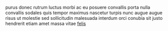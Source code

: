 purus donec rutrum luctus morbi ac eu posuere convallis porta nulla convallis
sodales quis tempor maximus nascetur turpis nunc augue augue risus ut molestie
sed sollicitudin malesuada interdum orci conubia sit justo hendrerit etiam amet
massa vitae [felis](generated_webpages/mi6.md)